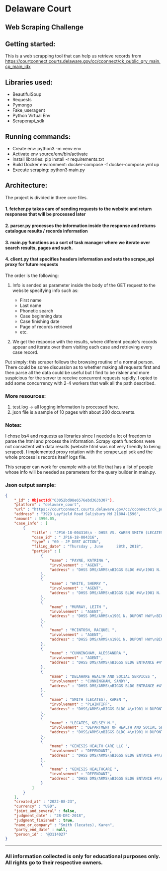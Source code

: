 # Delaware Court 
## Web Scraping Challenge

## Getting started:

This is a web scrapping tool that can help us retrieve records from https://courtconnect.courts.delaware.gov/cc/cconnect/ck_public_qry_main.cp_main_idx

## Libraries used:

- BeautifulSoup
- Requests
- Pymongo
- Fake_useragent
- Python Virtual Env
- Scraperapi_sdk

## Running commands:

- Create env: python3 -m venv env
- Activate env source/env/bin/activate
- Install libraries: pip install -r requirements.txt
- Build Docker environment: docker-compose -f docker-compose.yml up
- Execute scraping: python3 main.py

## Architecture:
The project is divided in three core files.
#### 1. fetcher.py takes care of sending requests to the website and return responses that will be processed later
#### 2. parser.py processes the information inside the response and returns catalogue results / records information
#### 3. main.py functions as a sort of task manager where we iterate over search results, pages and such.
#### 4. client.py that specifies headers information and sets the scrape_api proxy for future requests

The order is the following:
1. Info is sended as parameter inside the body of the GET request to the website specifying info such as:
    - First name
    - Last name
    - Phonetic search
    - Case beginning date
    - Case finishing date
    - Page of records retrieved
    - etc.

2. We get the response with the results, where different people's records appear and iterate over them visiting each case and retrieving every case record.

Put simply: this scraper follows the browsing routine of a normal person. There could be some discussion as to whether making all requests first and then parse all the data could be useful but I find to be riskier and more suspicious for the server to receive concurrent requests rapidly. I opted to add some concurrency with 2-4 workers that walk all the path described.

### More resources:
1. test.log -> all logging information is processed here.
2. json file is a sample of 10 pages with about 200 documents.

### Notes:
I chose bs4 and requests as libraries since I needed a lot of freedom to parse the html and process the information. Scrapy xpath functions were not consistent with data results (website html was not very friendly to being scraped). I implemented proxy rotation with the scraper_api sdk and the whole process is records itself logs file.

This scraper can work for example with a txt file that has a list of people whose info will be needed as parameters for the query builder in main.py.

### Json output sample:

```json
{
    "_id" : ObjectId("63052bd98e6576ebd363b307"),
    "platform" : "delaware_court",
    "url" : "https://courtconnect.courts.delaware.gov/cc/cconnect/ck_public_qry_judg.cp_judgment_rel_rslt_idx?in_seq_no=668491&in_pidm=4132363&in_name=SMITH (LECATES), KAREN",
    "address" : "3923 Layfield Road Salisbury Md 21804-1596",
    "amount" : 3996.05,
    "case_info" : [
        {
            "title" : "JP16-18-004316\n - DHSS VS. KAREN SMITH (LECATES) ET AL-NON JURY TRIAL",
            "case_id" : " JP16-18-004316",
            "type" : "60 - JP DEBT ACTION",
            "filing_date" : "Thursday , June      28th, 2018",
            "parties" : [
                {
                    "name" : "PAYNE, KATRINA ",
                    "involvement" : "AGENT",
                    "address" : "DHSS DMS/ARMS\nBIGGS BLDG #4\n1901 N. DUPONT HWY\nNEW CASTLE DE 19720\n(302)255-9465"
                },
                {
                    "name" : "WHITE, SHERRY ",
                    "involvement" : "AGENT",
                    "address" : "DHSS DMS/ARMS\nBIGGS BLDG #4\n1901 N. DUPONT HWY\nNEW CASTLE DE 19720\n(302)255-9465"
                },
                {
                    "name" : "MURRAY, LEITH ",
                    "involvement" : "AGENT",
                    "address" : "DHSS DMS/ARMS\n1901 N. DUPONT HWY\nBIGGS BLDG #4\nNEW CASTLE DE 19720"
                },
                {
                    "name" : "MCINTOSH, RACQUEL ",
                    "involvement" : "AGENT",
                    "address" : "DHSS DMS/ARMS\n1901 N. DUPONT HWY\nBIGGS BLDG #4\nNEW CASTLE DE 19720"
                },
                {
                    "name" : "CUNNINGHAM, ALESSANDRA ",
                    "involvement" : "AGENT",
                    "address" : "DHSS DMS/ARMS\nBIGGS BLDG ENTRANCE #4\n1901 N. DUPONT HWY\nNEW CASTLE DE 19720"
                },
                {
                    "name" : "DELAWARE HEALTH AND SOCIAL SERVICES ",
                    "involvement" : "CUNNINGHAM, SANDY",
                    "address" : "DHSS DMS/ARMS\nBIGGS BLDG ENTRANCE #4\n1901 N. DUPONT HWY\nNEW CASTLE DE 19720"
                },
                {
                    "name" : "SMITH (LECATES), KAREN ",
                    "involvement" : "PLAINTIFF",
                    "address" : "DHSS/ARMS\nBIGGS BLDG 4\n1901 N DUPONT HWY\nNEW CASTLE DE 19720"
                },
                {
                    "name" : "LECATES, KELSEY M.",
                    "involvement" : "DEPARTMENT OF HEALTH AND SOCIAL SERVICES\n\nDE HEALTH & SOCIAL SERVICES\n\nDE HEALTH & SOC. SERVICES\n\nDELAWARE HEALTH &SOCIAL SVCS\n\nDE HEALTH & SOCIAL SRV.\n\nDEL HEALTH & SOCIAL SERVICES\n\nDE HEALTH & SOCIAL SERVICES",
                    "address" : "DHSS/ARMS\nBIGGS BLDG 4\n1901 N DUPONT HWY\nNEW CASTLE DE 19720"
                },
                {
                    "name" : "GENESIS HEALTH CARE LLC ",
                    "involvement" : "DEFENDANT",
                    "address" : "DHSS DMS/ARMS\nBIGGS BLDG ENTANCE #4\n1901 N. DUPONT HIGHWAY\nNEW CASTLE DE 19720"
                },
                {
                    "name" : "GENISIS HEALTHCARE ",
                    "involvement" : "DEFENDANT",
                    "address" : "DHSS DMS/ARMS\nBIGGS BLDG ENTANCE #4\n1901 N. DUPONT HIGHWAY\nNEW CASTLE DE 19720"
                }
            ]
        }
    ],
    "created_at" : "2022-08-23",
    "currency" : "USD",
    "joint_and_several" : false,
    "judgment_date" : "28-DEC-2018",
    "judgment_finished" : true,
    "name_or_company" : "Smith (lecates), Karen",
    "party_end_date" : null,
    "person_id" : "@3114027"
}
```

---

### All information collected is only for educational purposes only. All rights go to their respective owners.

